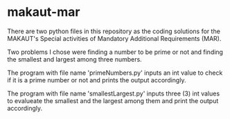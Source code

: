 # makaut-mar

There are two python files in this repository as the coding solutions for the MAKAUT's Special activities of Mandatory Additional Requirements (MAR).

Two problems I chose were finding a number to be prime or not and finding the smallest and largest among three numbers.

The program with file name 'primeNumbers.py' inputs an int value to check if it is a prime number or not and prints the output accordingly.

The program with file name 'smallestLargest.py' inputs three (3) int values to evalueate the smallest and the largest among them and print the output accordingly.
